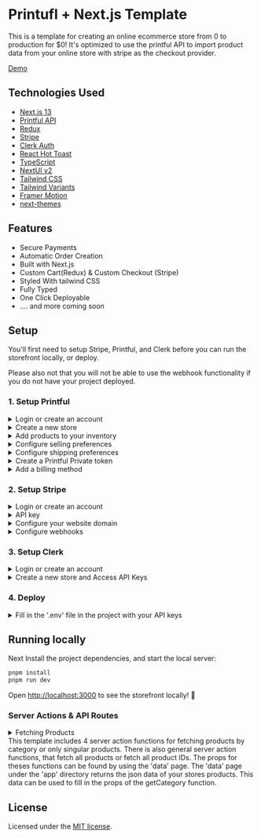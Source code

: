 # Printufl + Next.js Template

This is a template for creating an online ecommerce store from 0 to production for $0! It's optimized to use the printful API to import product data from your online store with stripe as the checkout provider.

[Demo]()

## Technologies Used

- [Next.js 13](https://nextjs.org/docs/getting-started)
- [Printful API]()
- [Redux]()
- [Stripe]()
- [Clerk Auth]()
- [React Hot Toast]()
- [TypeScript](https://www.typescriptlang.org/)
- [NextUI v2](https://nextui.org/)
- [Tailwind CSS](https://tailwindcss.com/)
- [Tailwind Variants](https://tailwind-variants.org)
- [Framer Motion](https://www.framer.com/motion/)
- [next-themes](https://github.com/pacocoursey/next-themes)

## Features

- Secure Payments
- Automatic Order Creation
- Built with Next.js
- Custom Cart(Redux) & Custom Checkout (Stripe)
- Styled With tailwind CSS
- Fully Typed
- One Click Deployable
- .... and more coming soon

## Setup

You'll first need to setup Stripe, Printful, and Clerk before you can run the storefront locally, or deploy.

Please also not that you will not be able to use the webhook functionality if you do not have your project deployed.


### 1. Setup Printful

<details>
  <summary>Login or create an account</summary>

You can [login](https://www.printful.com/auth/login), or [sign up](https://www.printful.com/auth/register) with Facebook, Google, Apple, and your email.

</details>

<details>
  <summary>Create a new store</summary>
  
  You'll want to select **Manual order platform / API** from the available methods when [creating a new store](https://www.printful.com/dashboard/store).
</details>

<details>
  <summary>Add products to your inventory</summary>
  
  Let's add a product to your store.

1. Select from over 200 hundred products which you would like to sell.
2. Configure the product design by adding your logo, selecting available colors, and sizes.
3. Next, proceed to mockups to select the image that will be shown in the storefront. You can select from people wearing your product, to flat wrinkled mockups. **Make sure to select `PNG` as your "mockup format" when creating your product.**
4. Next, proceed to details where you can name your product. This name will be shown in the storefront.
5. Next, proceed to pricing, and set some prices. Here you'll see the price it costs you, and the retail prices you'll charge your customers. You can quickly increase/decrease the profit margin here too.
6. **Save product**

That's it! 🎉 Repeat this step for all products you want to sell.

ℹ️ Don't forget, shipping and taxes are extra!

ℹ️ You can optionally create a [**Product Template**](https://www.printful.com/dashboard/product-templates) for items you may want to add to additional stores later.

</details>

<details>
  <summary>Configure selling preferences</summary>
  
  Inside **Settings** > **Stores**, you'll want to configure your default selling preferences. You can specify your selling region. You can opt to sell worldwide, and choose products from a wide variety of products, or you can set a specific region, such as the UK.

Depending on where you sell, you'll be liable to pay (or collect + pay) VAT. If you are VAT registered, provide Printful your VAT ID so orders can reflect a zero VAT amount where applicable.

📺 [Learn more about VAT and Printful](https://www.youtube.com/watch?v=LiqGcE267UA)

ℹ️ If you need to collect VAT from customers, make sure to enable the Tax API with Snipcart.

</details>

<details>
  <summary>Configure shipping preferences</summary>
  
  Inside **Settings** > **Stores** > **Shipping**, you'll want to configure the USA & Europe settings.

The defaults should work for most, but you might want to make some adjustments for domestic and international shipping.

</details>

<details>
  <summary>Create a Printful Private token</summary>
  
Inside **Settings** > **Stores** > **API**, click visit [Printful Developers](https://developers.printful.com/login).

From here you will want to create a new **Private token**, select the store you want to give this token access to, select the permissions (all), set an expiry and copy the value for use later as `PRINTFUL_API_KEY`.

</details>

<details>
  <summary>Add a billing method</summary>
  
You'll want to add a [billing method](https://www.printful.com/dashboard/billing/billing-methods) to Printful so you can fulfill orders.

When a customer makes an order, Printful will charge YOU to process the order. 📺 [Learn more how Printful processes payments for order fulfillment](https://www.youtube.com/watch?v=_5lsHL8wji4&t=2s).

</details>

### 2. Setup Stripe

<details>
  <summary>Login or create an account</summary>

You'll need to [register](https://www.stripe.com/), or [login](https://www.stripe.com) to Snipcart.

</details>

<details>
  <summary>API key</summary>

When your account is setup you will be able to see a button in the top navigation bar that will say 'Developers'. 

In this Developers dashboard you will be able to access the API keys for your Stripe account to be used in payment collection.
</details>

<details>
  <summary>Configure your website domain</summary>

It's important you configure your **Default Website Domain** so Stripe can successfully validate when checkouts are completed and 
initaite the webhook code that will create the printful order.

You may also want to add other domains, and subdomains if you're working locally with this but stripe also provides testing capability.

The domain you provide here will be your live URL, such as `staterecomm.com`.

</details>

<details>
  <summary>Configure webhooks</summary>

You'll want to configure the endpoint for webhooks. This webhook will be triggered at the post purchase stage.

This projects webhook is designed to listen for when **checkout.session.completed** but this can be customized to your desire.

Be sure to configure your webhook properly to access the automated order creation process.

For example, when a customer places a successful order, this webhook will be triggered, and it will call a function to add the order to Printful.

</details>


### 3. Setup Clerk

<details>
  <summary>Login or create an account</summary>

You need to [login](https://www.Clerk.com), or [sign up](https://www.Clerk.com) for [Clerk]().

</details>

<details>
  <summary>Create a new store and Access API Keys</summary>
  
  You'll want to create an application register on clerk. After you create and application register and you reach the dashboard of that application.
    on the left side navigation at the bottom you will see 'API Keys'. These keys are all you need to get started. No mandatory customization is needed for Clerk.
</details>

### 4. Deploy

<details>
<summary> Fill in the '.env' file in the project with your API keys</summary>
</details>

## Running locally

Next Install the project dependencies, and start the local server:

```bash
pnpm install
pnpm run dev

```

Open [http://localhost:3000](http://localhost:3000) to see the storefront locally! 🚀

### Server Actions & API Routes

<details>
<summary>Fetching Products<summary>
    This template includes 4 server action functions for fetching products by category or only singular products.
    There is also general server action functions, that fetch all products or fetch all product IDs.
    The props for theses functions can be found by using the 'data' page. The 'data' page under the 'app' directory
    returns the json data of your stores products. This data can be used to fill in the props of the getCategory function.
    
</details>

## License

Licensed under the [MIT license](https://github.com/nextui-org/next-app-template/blob/main/LICENSE).
